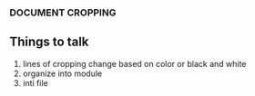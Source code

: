 ### DOCUMENT CROPPING

## Things to talk
1. lines of cropping change based on color or black and white
2. organize into module
3. inti file